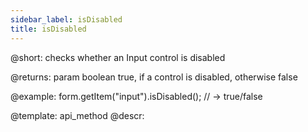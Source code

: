 ```yaml
---
sidebar_label: isDisabled
title: isDisabled
---          
```


@short: checks whether an Input control is disabled

@returns:
param   boolean     true, if a control is disabled, otherwise false


@example:
form.getItem("input").isDisabled(); 
// -> true/false

@template: api_method
@descr:


